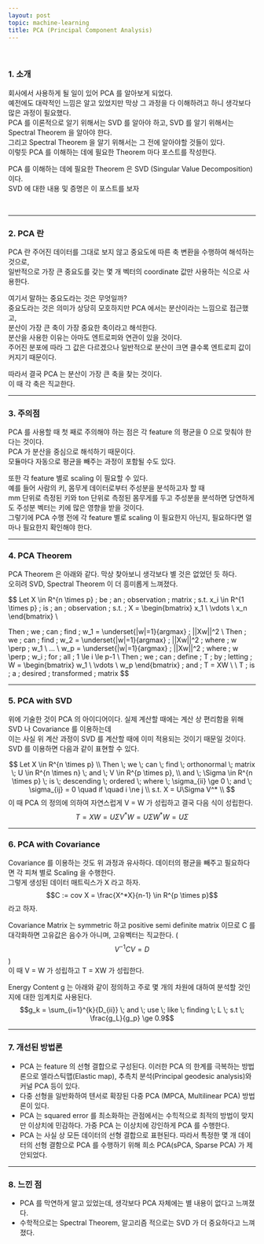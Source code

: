 ```yaml
---
layout: post
topic: machine-learning
title: PCA (Principal Component Analysis)
---
```


<br>

### 1. 소개  

회사에서 사용하게 될 일이 있어 PCA 를 알아보게 되었다.  
예전에도 대략적인 느낌은 알고 있었지만 막상 그 과정을 다 이해하려고 하니 생각보다 많은 과정이 필요했다.  
PCA 를 이론적으로 알기 위해서는 SVD 를 알아야 하고, SVD 를 알기 위해서는 Spectral Theorem 을 알아야 한다.  
그리고 Spectral Theorem 을 알기 위해서는 그 전에 알아야할 것들이 있다.  
이렇듯 PCA 를 이해하는 데에 필요한 Theorem 마다 포스트를 작성한다.  


PCA 를 이해하는 데에 필요한 Theorem 은 SVD (Singular Value Decomposition) 이다.  
SVD 에 대한 내용 및 증명은 이 포스트를 보자

<br>

---

### 2. PCA 란

PCA 란 주어진 데이터를 그대로 보지 않고 중요도에 따른 축 변환을 수행하여 해석하는 것으로,  
일반적으로 가장 큰 중요도를 갖는 몇 개 벡터의 coordinate 값만 사용하는 식으로 사용한다.  


여기서 말하는 중요도라는 것은 무엇일까?  
중요도라는 것은 의미가 상당히 모호하지만 PCA 에서는 분산이라는 느낌으로 접근했고,  
분산이 가장 큰 축이 가장 중요한 축이라고 해석한다.  
분산을 사용한 이유는 아마도 엔트로피와 연관이 있을 것이다.  
주어진 분포에 따라 그 값은 다르겠으나 일반적으로 분산이 크면 클수록 엔트로피 값이 커지기 때문이다.  


따라서 결국 PCA 는 분산이 가장 큰 축을 찾는 것이다.  
이 때 각 축은 직교한다.

---

### 3. 주의점

PCA 를 사용할 때 첫 째로 주의해야 하는 점은 각 feature 의 평균을 0 으로 맞춰야 한다는 것이다.  
PCA 가 분산을 중심으로 해석하기 때문이다.  
모듈마다 자동으로 평균을 빼주는 과정이 포함될 수도 있다.  

또한 각 feature 별로 scaling 이 필요할 수 있다.  
예를 들어 사람의 키, 몸무게 데이터로부터 주성분을 분석하고자 할 때  
mm 단위로 측정된 키와 ton 단위로 측정된 몸무게를 두고 주성분을 분석하면 당연하게도 주성분 벡터는 키에 많은 영향을 받을 것이다.  
그렇기에 PCA 수행 전에 각 feature 별로 scaling 이 필요한지 아닌지, 필요하다면 얼마나 필요한지 확인해야 한다.  

---

### 4. PCA Theorem

PCA Theorem 은 아래와 같다. 막상 찾아보니 생각보다 별 것은 없었던 듯 하다.  
오히려 SVD, Spectral Theorem 이 더 흥미롭게 느껴졌다.

$$
Let X \in R^{n \times p} \; be \; an \; observation \; matrix \; s.t. x_i \in R^{1 \times p} \; is \; an \; observation \; 
s.t. \; X = 
\begin{bmatrix}
x_1 \\
\vdots \\
x_n \end{bmatrix} \\

Then \; we \; can \; find \; w_1 = \underset{|w|=1}{argmax} \; ||Xw||^2 \\
Then \; we \; can \; find \; w_2 = \underset{|w|=1}{argmax} \; ||Xw||^2 \; where \; w \perp \; w_1 \\
... \\
w_p = \underset{|w|=1}{argmax} \; ||Xw||^2 \; where \; w \perp \; w_i \; for \; all \; 1 \le i \le p-1
\\
Then \; we \; can \; define \; T \; by \; letting
\; W = 
\begin{bmatrix}
w_1 \\
\vdots \\
w_p \end{bmatrix} \; and \; T = XW \\
\\
T \; is \; a \; desired \; transformed \; matrix
$$

---

### 5. PCA with SVD

위에 기술한 것이 PCA 의 아이디어이다. 실제 계산할 때에는 계산 상 편리함을 위해 SVD 나 Covariance 를 이용하는데  
이는 사실 위 계산 과정이 SVD 를 계산할 때에 이미 적용되는 것이기 때문일 것이다.  
SVD 를 이용하면 다음과 같이 표현할 수 있다.  

$$
Let X \in R^{n \times p} \\
Then \; we \; can \; find \; orthonormal \; matrix \; U \in R^{n \times n} \; and \; V \in R^{p \times p}, \\
and \; \Sigma \in R^{n \times p} \; is \; descending \; ordered \; where \; \sigma_{ii} \ge 0 \; and \; \sigma_{ij} = 0 \quad if \quad i \ne j \\
s.t. X = U\Sigma V^* \\
$$
이 때 PCA 의 정의에 의하여 자연스럽게 V = W 가 성립하고 결국 다음 식이 성립한다.
$$
T = XW = U\Sigma V^*W = U\Sigma W^*W = U\Sigma
$$

---

### 6. PCA with Covariance

Covariance 를 이용하는 것도 위 과정과 유사하다. 데이터의 평균을 빼주고 필요하다면 각 피쳐 별로 Scaling 을 수행한다.  
그렇게 생성된 데이터 매트릭스가 X 라고 하자.  
$$C := cov X = \frac{X^*X}{n-1} \in R^{p \times p}$$ 라고 하자.  


Covariance Matrix 는 symmetric 하고 positive semi definite matrix 이므로 C 를 대각화하면 고유값은 음수가 아니며, 고유벡터는 직교한다. ($$V^{-1}CV = D$$)  
이 때 V = W 가 성립하고 T = XW 가 성립한다.


Energy Content g 는 아래와 같이 정의하고 주로 몇 개의 차원에 대하여 분석할 것인지에 대한 임계치로 사용된다.  
$$g_k = \sum_{i=1}^{k}{D_{ii}} \; and \; use \; like \; finding \; L \; s.t \; \frac{g_L}{g_p} \ge 0.9$$

---

### 7. 개선된 방법론

- PCA 는 feature 의 선형 결합으로 구성된다. 이러한 PCA 의 한계를 극복하는 방법론으로 엘라스틱맵(Elastic map), 추측치 분석(Principal geodesic analysis)와 커널 PCA 등이 있다.
- 다중 선형을 일반화하여 텐서로 확장된 다중 PCA (MPCA, Multilinear PCA) 방법론이 있다.  
- PCA 는 squared error 를 최소화하는 관점에서는 수힉적으로 최적의 방법이 맞지만 이상치에 민감하다. 가중 PCA 는 이상치에 강인하게 PCA 를 수행한다.  
- PCA 는 사실 상 모든 데이터의 선형 결합으로 표현된다. 따라서 특정한 몇 개 데이터의 선형 결함으로 PCA 를 수행하기 위해 희소 PCA(sPCA, Sparse PCA) 가 제안되었다.

---

### 8. 느낀 점

- PCA 를 막연하게 알고 있었는데, 생각보다 PCA 자체에는 별 내용이 없다고 느껴졌다.  
- 수학적으로는 Spectral Theorem, 알고리즘 적으로는 SVD 가 더 중요하다고 느껴졌다.